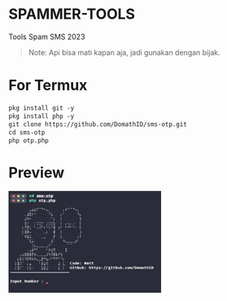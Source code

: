 # SPAMMER-TOOLS
Tools Spam SMS 2023
> Note: Api bisa mati kapan aja, jadi gunakan dengan bijak.

# For Termux
```
pkg install git -y
pkg install php -y
git clone https://github.com/DomathID/sms-otp.git
cd sms-otp
php otp.php
```
# Preview
<img src="preview.jpg" width="300px" height="200px">
